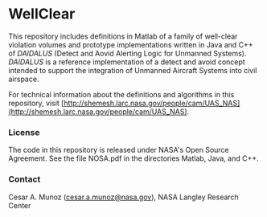 WellClear
========

This repository includes definitions in Matlab of a family of
well-clear violation volumes and prototype implementations written in Java and
C++ of *DAIDALUS* (Detect and Aovid Alerting Logic for Unmanned Systems).
*DAIDALUS* is a reference implementation of a detect and avoid concept
intended to support the integration of Unmanned Aircraft Systems into civil airspace.

For technical information about the definitions and algorithms in this
repository, visit [http://shemesh.larc.nasa.gov/people/cam/UAS_NAS](http://shemesh.larc.nasa.gov/people/cam/UAS_NAS).

### License

The code in this repository is released under NASA's Open Source
Agreement. See the file NOSA.pdf in the directories Matlab, Java, and C++.

### Contact

Cesar A. Munoz (cesar.a.munoz@nasa.gov), NASA Langley Research Center

